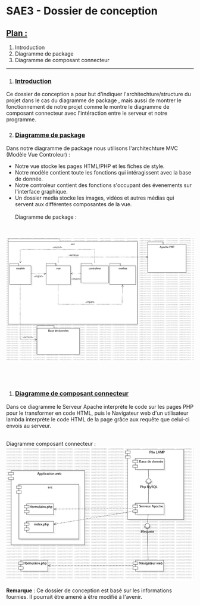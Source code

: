 # SAE3 - Dossier de conception 

## <ins>Plan :</ins>
1) Introduction
2) Diagramme de package
3) Diagramme de composant connecteur

***

1) ### <ins>Introduction</ins>

Ce dossier de conception a pour but d'indiquer l'architechture/structure du projet dans le cas du diagramme de package , mais aussi de montrer le fonctionnement de notre projet comme le montre le diagramme de composant connecteur avec l'intéraction entre le serveur et notre programme.

2) ### <ins>Diagramme de package</ins>
Dans notre diagramme de package nous utilisons l'architechture MVC (Modèle Vue Controleur) :
* Notre vue stocke les pages HTML/PHP et les fiches de style.
* Notre modèle contient toute les fonctions qui intéragissent avec la base de donnée.
* Notre controleur contient des fonctions s'occupant des évenements sur l'interface graphique.
* Un dossier media stocke les images, vidéos et autres médias qui servent aux différentes composantes de la vue.<br><br>
Diagramme de package :
<br>

![Diagramme de package](img/diagramme_package.png)

<br>
<br>

1) ### <ins>Diagramme de composant connecteur</ins>

Dans ce diagramme le Serveur Apache interprète le code sur les pages PHP pour le transformer en code HTML, puis le Navigateur web d'un utilisateur lambda interprète le code HTML de la page grâce aux requête que celui-ci envois au serveur.
<br><br>

Diagramme composant connecteur :
![Diagramme de composant connecteur](img/diagramme_composant_connecteur.png)

**Remarque** : Ce dossier de conception est basé sur les informations fournies. Il pourrait être amené à être modifié à l'avenir.